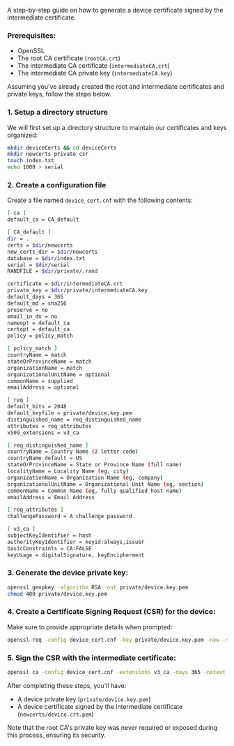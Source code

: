 A step-by-step guide on how to generate a device certificate signed by the intermediate certificate. 

### Prerequisites:

- OpenSSL
- The root CA certificate (`rootCA.crt`)
- The intermediate CA certificate (`intermediateCA.crt`)
- The intermediate CA private key (`intermediateCA.key`)

Assuming you've already created the root and intermediate certificates and private keys, follow the steps below.

### 1. Setup a directory structure

We will first set up a directory structure to maintain our certificates and keys organized:

```bash
mkdir deviceCerts && cd deviceCerts
mkdir newcerts private csr
touch index.txt
echo 1000 > serial
```

### 2. Create a configuration file

Create a file named `device_cert.cnf` with the following contents:

```bash
[ ca ]
default_ca = CA_default

[ CA_default ]
dir = .
certs = $dir/newcerts
new_certs_dir = $dir/newcerts
database = $dir/index.txt
serial = $dir/serial
RANDFILE = $dir/private/.rand

certificate = $dir/intermediateCA.crt
private_key = $dir/private/intermediateCA.key
default_days = 365
default_md = sha256
preserve = no
email_in_dn = no
nameopt = default_ca
certopt = default_ca
policy = policy_match

[ policy_match ]
countryName = match
stateOrProvinceName = match
organizationName = match
organizationalUnitName = optional
commonName = supplied
emailAddress = optional

[ req ]
default_bits = 2048
default_keyfile = private/device.key.pem
distinguished_name = req_distinguished_name
attributes = req_attributes
x509_extensions = v3_ca

[ req_distinguished_name ]
countryName = Country Name (2 letter code)
countryName_default = US
stateOrProvinceName = State or Province Name (full name)
localityName = Locality Name (eg, city)
organizationName = Organization Name (eg, company)
organizationalUnitName = Organizational Unit Name (eg, section)
commonName = Common Name (eg, fully qualified host name)
emailAddress = Email Address

[ req_attributes ]
challengePassword = A challenge password

[ v3_ca ]
subjectKeyIdentifier = hash
authorityKeyIdentifier = keyid:always,issuer
basicConstraints = CA:FALSE
keyUsage = digitalSignature, keyEncipherment
```

### 3. Generate the device private key:

```bash
openssl genpkey -algorithm RSA -out private/device.key.pem
chmod 400 private/device.key.pem
```

### 4. Create a Certificate Signing Request (CSR) for the device:

Make sure to provide appropriate details when prompted:

```bash
openssl req -config device_cert.cnf -key private/device.key.pem -new -sha256 -out csr/device.csr.pem
```

### 5. Sign the CSR with the intermediate certificate:

```bash
openssl ca -config device_cert.cnf -extensions v3_ca -days 365 -notext -md sha256 -in csr/device.csr.pem -out newcerts/device.crt.pem
```

After completing these steps, you'll have:

- A device private key (`private/device.key.pem`)
- A device certificate signed by the intermediate certificate (`newcerts/device.crt.pem`)

Note that the root CA's private key was never required or exposed during this process, ensuring its security.